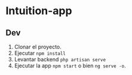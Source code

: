 # Intuition-app

## Dev
1. Clonar el proyecto. 
2. Ejecutar ```npm install```
3. Levantar backend ```php artisan serve```
4. Ejecutar la app ```npm start``` o bien ```ng serve -o```.

